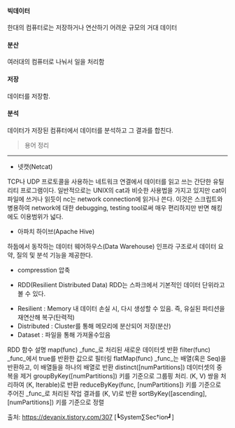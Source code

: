 #### 빅데이터 
한대의 컴퓨터로는 저장하거나 연산하기 어려운 규모의 거대 데이터

#### 분산
여러대의 컴퓨터로 나눠서 일을 처리함

#### 저장
데이터를 저장함.

#### 분석
데이터가 저장된 컴퓨터에서 데이터를 분석하고 그 결과를 합친다.


> 용어 정리
----------------------
* 넷캣(Netcat)

TCP나 UDP 프로토콜을 사용하는 네트워크 연결에서 데이터를 읽고 쓰는 간단한 유틸리티 프로그램이다. 일반적으로는 UNIX의 cat과 비슷한 사용법을 가지고 있지만 cat이 파일에 쓰거나 읽듯이 nc는 network connection에 읽거나 쓴다. 이것은 스크립트와 병용하여 network에 대한 debugging, testing tool로써 매우 편리하지만 반면 해킹에도 이용범위가 넓다.

* 아파치 하이브(Apache Hive)

하둡에서 동작하는 데이터 웨어하우스(Data Warehouse) 인프라 구조로서 데이터 요약, 질의 및 분석 기능을 제공한다.

* compresstion
압축

* RDD(Resilient Distributed Data)
RDD는 스파크에서 기본적인 데이터 단위라고 볼 수 있다.
- Resilient : Memory 내 데이터 손실 시, 다시 생성할 수 있음. 즉, 유실된 파티션을 재연산해 복구(탄력적)
- Distributed : Cluster를 통해 메모리에 분산되어 저장(분산)
- Dataset : 파일을 통해 가져올수있음 

RDD 함수	설명
map(func)	_func_로 처리된 새로운 데이터셋 반환
filter(func)	_func_에서 true를 반환한 값으로 필터링
flatMap(func)	_func_는 배열(혹은 Seq)을 반환하고, 이 배열들을 하나의 배열로 반환
distinct([numPartitions])	데이터셋의 중복을 제거
groupByKey([numPartitions])	키를 기준으로 그룹핑 처리. (K, V) 쌍을 처리하여 (K, Iterable)로 반환
reduceByKey(func, [numPartitions])	키를 기준으로 주어진 _func_로 처리된 작업 결과를 (K, V)로 반환
sortByKey([ascending], [numPartitions])	키를 기준으로 정렬



출처: https://devanix.tistory.com/307 [┗System∑Sec†ion┛]
